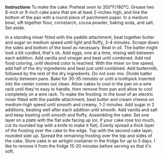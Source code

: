 __Instructions__
To make the cake: Preheat oven to 350°F/180°C. Grease two 8-inch or 9-inch cake pans that are at least 2-inches high, and line the bottom of the pan with a round piece of parchment paper.
In a medium bowl, sift together flour, cornstarch, cocoa powder, baking soda, and salt. Set aside.

In a standing mixer fitted with the paddle attachment, beat together butter and sugar on medium speed until light and fluffy, 3-4 minutes. Scrape down the sides and bottom of the bowl as necessary. Beat in oil. The batter might look a bit curdled, that's ok. Add eggs, one at a time, mixing well between each addition. Add vanilla and vinegar and beat until combined. Add red food coloring, until desired color is reached. With the mixer on low speed, add half of the dry ingredients and beat just until combined. Add buttermilk, followed by the rest of the dry ingredients. Do not over mix.
Divide batter evenly between pans. Bake for 30-35 minutes or until a toothpick inserted into the center comes out clean. Allow cakes to cool in the pan on a wire rack until they're easy to handle, then remove from pan and allow to cool completely on a wire rack.
To make the frosting: In the bowl of an electric mixer fitted with the paddle attachment, beat butter and cream cheese on medium-high speed until smooth and creamy, 1-2 minutes. Add sugar in 2 additions, beating well after each addition until smooth. Add vanilla and salt and keep beating until smooth and fluffy.
Assembling the cake: Set one layer on a plate with the flat side facing up (or, if your cake rose too much, cut its rounded top with a knife to make it flat). Evenly spread a thick layer of the frosting over the cake to the edge. Top with the second cake layer, rounded side up. Spread the remaining frosting over the top and sides of the cake.
Store cake in an airtight container in the fridge for up to 5 days. I like to remove it from the fridge 15-20 minutes before serving so that it's soft.
